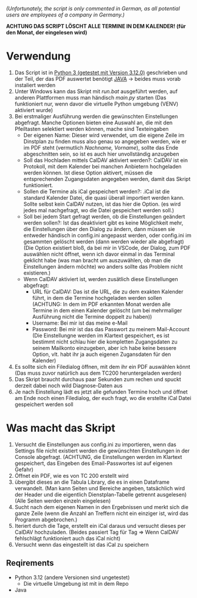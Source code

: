 _(Unfortunately, the script is only commented in German, as all potential users are employees of a company in Germany.)_


__ACHTUNG DAS SCRIPT LÖSCHT ALLE TERMINE IN DEM KALENDER! (für den Monat, der eingelesen wird)__

# Verwendung
1. Das Script ist in [Python 3 (getestet mit Version 3.12.0)](https://www.python.org/downloads/release/python-3126/) geschrieben und der Teil, der das PDF auswertet benötigt [JAVA](https://www.java.com/de/) -> beides muss vorab instaliert werden
3. Unter Windows kann das Skript mit _run.bat_ ausgeführt werden, auf anderen Plattformen muss man händisch _main.py_ starten (Das funktioniert nur, wenn davor die virtuelle Python umgebung (VENV) aktiviert wurde) 
3. Bei erstmaliger Ausführung werden die gewünschten Einstellungen abgefragt. Manche Optionen bieten eine Auswahl an, die mit den Pfeiltasten selektiert werden können, mache sind Texteingaben
    - Der eigenen Name: Dieser wird verwendet, um die eigene Zeile im Dinstplan zu finden muss also genau so angegeben werden, wie er im PDF steht (vermutlich _Nachname, Vorname_), sollte das Ende abgeschnitten sein, so ist es auch hier unvollständig anzugeben
    - Soll das Hochladen mittels CalDAV aktiviert werden?: CalDAV ist ein Protokoll, mit dem Kalender bei manchen Anbietern hochgeladen werden können. Ist diese Option aktivert, müssen die entsprechenden Zugangsdaten angegeben werden, damit das Skript funktioniert.
    - Sollen die Termine als iCal gespeichert werden?: .iCal ist die standard Kalender Datei, die quasi überall importiert werden kann. Sollte selbst kein CalDAV nutzen, ist das hier die Option. (es wird jedes mal nachgefragt, wo die Datei gespeichert werden soll.)
    - Soll bei jedem Start gefragt werden, ob die Einstellungen geändert werden sollen?: Ist das deaktiviert gibt es keine Möglichkeit mehr, die Einstellungen über den Dialog zu ändern, dann müssen sie entweder händisch in config.ini angepasst werden, oder config.ini im gesammten gelöscht werden (dann werden wieder alle abgefragt) (Die Option existiert bloß, da bei mir in VSCode, der Dialog, zum PDF auswählen nicht öffnet, wenn ich davor einmal in das Terminal geklicht habe (was man bracht um auszuwählen, ob man die Einstellungen ändern möchte) wo anders sollte das Problem nicht existieren.)
    - Wenn CalDAV aktiviert ist, werden zusätlich diese Einstellungen abgefragt:
        - URL für CalDAV: Das ist die URL, die zu dem exakten Kalender führt, in dem die Termine hochgeladen werden sollen (ACHTUNG: In dem im PDF erkannten Monat werden alle Termine in dem einen Kalender gelöscht (um bei mehrmaliger Ausführung nicht die Termine doppelt zu haben))
        - Username: Bei mir ist das meine e-Mail
        - Password: Bei mir ist das das Passwort zu meinem Mail-Account (Die Einstellungne werden im Klartext gespeichert, es ist bestimmt nicht schlau hier die kompletten Zugangsdaten zu seinem Mailkonto einzugeben, aber ich habe keine bessere Option, vlt. habt ihr ja auch eigenen Zugansdaten für den Kalender)
4. Es sollte sich ein Filedialog öffnen, mit dem ihr ein PDF auswählen könnt (Das muss zuvor natürlich aus dem TC200 heruntergeladen werden)
5. Das Skript braucht durchaus paar Sekunden zum rechen und spuckt derzeit dabei noch wild Diagnose-Daten aus
6. Je nach Einstellung lädt es jetzt alle gefunden Termine hoch und öffnet am Ende noch einen Filedialog, der euch fragt, wo die erstellte iCal Datei gespeichert werden soll


# Was macht das Skript
1. Versucht die Einstellungen aus config.ini zu importieren, wenn das Settings file nicht existiert werden die gewünschten Einstellungen in der Console abgefragt. (ACHTUNG, die Einstellungen werden im Klartext gespeichert, das Eingeben des Email-Passwortes ist auf eigenen Gefahr)
2. Öffnet ein PDF, wie es von TC 200 erstellt wird
3. übergibt dieses an die Tabula Library, die es in einen Dataframe verwandelt. (Man kann Seiten und Bereiche angeben, tatsächlich wird der Header und die eigentlich Dienstplan-Tabelle getrennt ausgelesen) (Alle Seiten werden einzeln eingelesen)
4. Sucht nach dem eigenen Namen in den Ergebnissen und merkt sich die ganze Zeile (wenn die Anzahl an Treffern nicht ein einziger ist, wird das Programm abgebrochen.)
5. Iteriert durch die Tage, erstellt ein iCal daraus und versucht dieses per CalDAV hochzuladen. (Beides passiert Tag für Tag => Wenn CalDAV fehlschlägt funktioniert auch das iCal nicht)
6. Versucht wenn das eingestellt ist das iCal zu speichern

## Reqirements
- Python 3.12 (andere Versionen sind ungetestet)
    - Die virtuelle Umgebung ist mit in dem Repo
- Java
